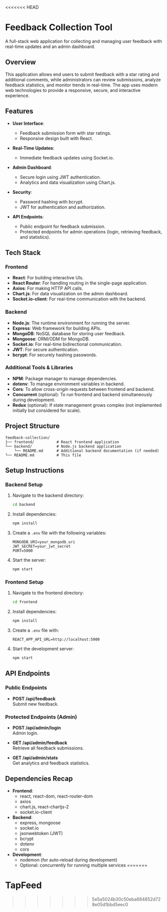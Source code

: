 <<<<<<< HEAD
# Feedback Collection Tool

A full-stack web application for collecting and managing user feedback with real-time updates and an admin dashboard.

## Overview

This application allows end users to submit feedback with a star rating and additional comments, while administrators can review submissions, analyze feedback statistics, and monitor trends in real-time. The app uses modern web technologies to provide a responsive, secure, and interactive experience.

## Features

- **User Interface**: 
  - Feedback submission form with star ratings.
  - Responsive design built with React.
  
- **Real-Time Updates**:
  - Immediate feedback updates using Socket.io.
  
- **Admin Dashboard**:
  - Secure login using JWT authentication.
  - Analytics and data visualization using Chart.js.
  
- **Security**:
  - Password hashing with bcrypt.
  - JWT for authentication and authorization.
  
- **API Endpoints**:
  - Public endpoint for feedback submission.
  - Protected endpoints for admin operations (login, retrieving feedback, and statistics).

## Tech Stack

### Frontend
- **React**: For building interactive UIs.
- **React Router**: For handling routing in the single-page application.
- **Axios**: For making HTTP API calls.
- **Chart.js**: For data visualization on the admin dashboard.
- **Socket.io-client**: For real-time communication with the backend.
  
### Backend
- **Node.js**: The runtime environment for running the server.
- **Express**: Web framework for building APIs.
- **MongoDB**: NoSQL database for storing user feedback.
- **Mongoose**: ORM/ODM for MongoDB.
- **Socket.io**: For real-time bidirectional communication.
- **JWT**: For secure authentication.
- **bcrypt**: For securely hashing passwords.

### Additional Tools & Libraries
- **NPM**: Package manager to manage dependencies.
- **dotenv**: To manage environment variables in backend.
- **Cors**: To allow cross-origin requests between frontend and backend.
- **Concurrent** (optional): To run frontend and backend simultaneously during development.
- **Redux** (optional): If state management grows complex (not implemented initially but considered for scale).

## Project Structure

```
feedback-collection/
├── frontend/          # React frontend application
└── backend/           # Node.js backend application
    └── README.md      # Additional backend documentation (if needed)
└── README.md          # This file
```

## Setup Instructions

### Backend Setup

1. Navigate to the backend directory:
   ```bash
   cd backend
   ```

2. Install dependencies:
   ```bash
   npm install
   ```

3. Create a `.env` file with the following variables:
   ```
   MONGODB_URI=your_mongodb_uri
   JWT_SECRET=your_jwt_secret
   PORT=5000
   ```

4. Start the server:
   ```bash
   npm start
   ```

### Frontend Setup

1. Navigate to the frontend directory:
   ```bash
   cd frontend
   ```

2. Install dependencies:
   ```bash
   npm install
   ```

3. Create a `.env` file with:
   ```
   REACT_APP_API_URL=http://localhost:5000
   ```

4. Start the development server:
   ```bash
   npm start
   ```

## API Endpoints

### Public Endpoints
- **POST /api/feedback**  
  Submit new feedback.

### Protected Endpoints (Admin)
- **POST /api/admin/login**  
  Admin login.

- **GET /api/admin/feedback**  
  Retrieve all feedback submissions.

- **GET /api/admin/stats**  
  Get analytics and feedback statistics.

## Dependencies Recap

- **Frontend**:
  - react, react-dom, react-router-dom
  - axios
  - chart.js, react-chartjs-2
  - socket.io-client
- **Backend**:
  - express, mongoose
  - socket.io
  - jsonwebtoken (JWT)
  - bcrypt
  - dotenv
  - cors
- **Development**:
  - nodemon (for auto-reload during development)
  - Optional: concurrently for running multiple services
=======
# TapFeed
>>>>>>> 5e5a5024b30c50eba684852d728e05d1bbd5eec0
